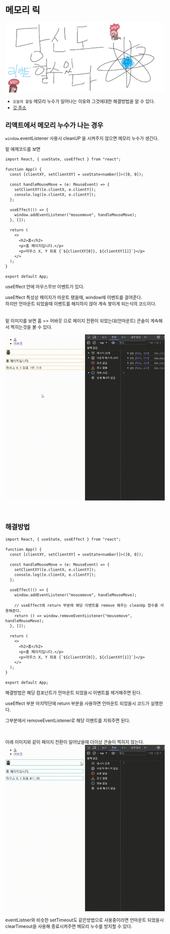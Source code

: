 # 메모리 릭

![Alt text](../images/canIReactBG/%EB%8B%B9%EC%8B%A0%EB%8F%84%ED%95%A0%EC%88%98%EC%9E%88%EB%8B%A4%EB%A6%AC%EC%95%A1%ED%8A%B8.png)

- `오늘의 할일` 메모리 누수가 일어나는 이유와 그것에대한 해결방법을 알 수 있다.
- [깃 주소]()

## 리액트에서 메모리 누수가 나는 경우

`window`.eventListener 사용시 cleanUP 을 시켜주지 않으면 메모리 누수가 생긴다.

밑 예제코드를 보면

```tsx
import React, { useState, useEffect } from "react";

function App() {
  const [clientXY, setClientXY] = useState<number[]>([0, 0]);

  const handleMouseMove = (e: MouseEvent) => {
    setClientXY([e.clientX, e.clientY]);
    console.log([e.clientX, e.clientY]);
  };

  useEffect(() => {
    window.addEventListener("mousemove", handleMouseMove);
  }, []);

  return (
    <>
      <h2>홈</h2>
      <p>홈 페이지입니다.</p>
      <p>마우스 X, Y 좌표 {`${clientXY[0]}, ${clientXY[1]}`}</p>
    </>
  );
}

export default App;
```

useEffect 안에 마우스무브 이벤트가 있다.

useEffect 특성상 페이지가 마운트 됐을때, window에 이벤트를 걸어준다.<br/>
하지만 언마운트 되었을때 이벤트를 해지하지 않아 계속 쌓이게 되는식의 코드이다.
<br/>
<br/>
<br/>
밑 이미지를 보면 홈 => 어바웃 으로 페이지 전환이 되었는대(언마운트) 콘솔이 계속해서 찍히는것을 볼 수 있다.

![Alt text](images/1006%EB%A9%94%EB%AA%A8%EB%A6%AC%EB%88%84%EC%88%98/memoryleak0.gif)
<br/>
<br/>
<br/>

## 해결방법

```tsx
import React, { useState, useEffect } from "react";

function App() {
  const [clientXY, setClientXY] = useState<number[]>([0, 0]);

  const handleMouseMove = (e: MouseEvent) => {
    setClientXY([e.clientX, e.clientY]);
    console.log([e.clientX, e.clientY]);
  };

  useEffect(() => {
    window.addEventListener("mousemove", handleMouseMove);

    // useEffect에 return 부분에 해당 이벤트를 remove 해주는 cleanUp 함수를 사용해준다.
    return () => window.removeEventListener("mousemove", handleMouseMove);
  }, []);

  return (
    <>
      <h2>홈</h2>
      <p>홈 페이지입니다.</p>
      <p>마우스 X, Y 좌표 {`${clientXY[0]}, ${clientXY[1]}`}</p>
    </>
  );
}

export default App;
```

해결방법은 해당 컴포넌트가 언마운트 되었을시 이벤트를 제거해주면 된다.

useEffect 부분 마지막단에 return 부분을 사용하면 언마운트 되었을시 코드가 실행한다.

그부분에서 removeEventListener로 해당 이벤트를 지워주면 된다.
<br/>
<br/>
<br/>

아래 이미지와 같이 페이지 전환이 일어났을때 더이상 콘솔이 찍히지 않는다.
![Alt text](images/1006%EB%A9%94%EB%AA%A8%EB%A6%AC%EB%88%84%EC%88%98/memoryleak1.gif)

eventListner와 비슷한 setTimeout도 같은방법으로 사용중이라면 언마운트 되었을시 clearTimeout을 사용해 종료시켜주면 메모리 누수를 방지할 수 있다.
